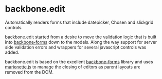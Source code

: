 # backbone.edit

Automatically renders forms that include datepicker, Chosen and slickgrid controls


backbone.edit started from a desire to move the validation logic that is built into [backbone-forms](https://github.com/powmedia/backbone-forms)
down to the models. Along the way support for server side validation errors and wrappers for several javascript controls was added.

backbone.edit is based on the excellent [backbone-forms](https://github.com/powmedia/backbone-forms) library and uses [marionette.js](http://marionettejs.com/)
to manage the closing of editors as parent layouts are removed from the DOM.
